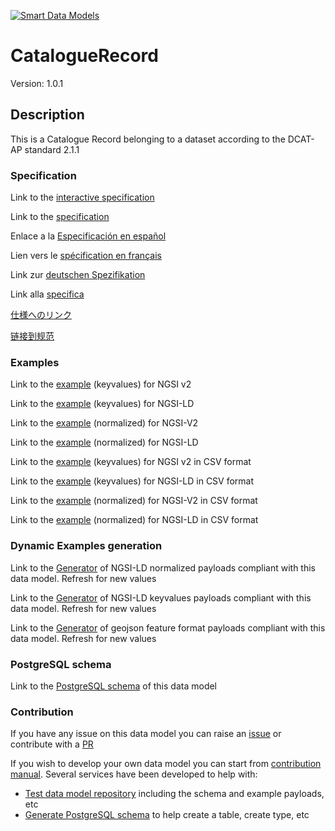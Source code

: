 [![Smart Data Models](https://smartdatamodels.org/wp-content/uploads/2022/01/SmartDataModels_logo.png "Logo")](https://smartdatamodels.org)
# CatalogueRecord
Version: 1.0.1

## Description 

This is a Catalogue Record belonging to a dataset according to the DCAT-AP standard 2.1.1
### Specification

Link to the [interactive specification](https://swagger.lab.fiware.org/?url=https://smart-data-models.github.io/dataModel.DCAT-AP/CatalogueRecord/swagger.yaml)

Link to the [specification](https://github.com/smart-data-models/dataModel.DCAT-AP/blob/master/CatalogueRecord/doc/spec.md)

Enlace a la [Especificación en español](https://github.com/smart-data-models/dataModel.DCAT-AP/blob/master/CatalogueRecord/doc/spec_ES.md)

Lien vers le [spécification en français](https://github.com/smart-data-models/dataModel.DCAT-AP/blob/master/CatalogueRecord/doc/spec_FR.md)

Link zur [deutschen Spezifikation](https://github.com/smart-data-models/dataModel.DCAT-AP/blob/master/CatalogueRecord/doc/spec_DE.md)

Link alla [specifica](https://github.com/smart-data-models/dataModel.DCAT-AP/blob/master/CatalogueRecord/doc/spec_IT.md)

[仕様へのリンク](https://github.com/smart-data-models/dataModel.DCAT-AP/blob/master/CatalogueRecord/doc/spec_JA.md)

[链接到规范](https://github.com/smart-data-models/dataModel.DCAT-AP/blob/master/CatalogueRecord/doc/spec_ZH.md)
### Examples

Link to the [example](https://smart-data-models.github.io/dataModel.DCAT-AP/CatalogueRecord/examples/example.json) (keyvalues) for NGSI v2

Link to the [example](https://smart-data-models.github.io/dataModel.DCAT-AP/CatalogueRecord/examples/example.jsonld) (keyvalues) for NGSI-LD

Link to the [example](https://smart-data-models.github.io/dataModel.DCAT-AP/CatalogueRecord/examples/example-normalized.json) (normalized) for NGSI-V2

Link to the [example](https://smart-data-models.github.io/dataModel.DCAT-AP/CatalogueRecord/examples/example-normalized.jsonld) (normalized) for NGSI-LD

Link to the [example](https://smart-data-models.github.io/dataModel.DCAT-AP/CatalogueRecord/examples/example.json.csv) (keyvalues) for NGSI v2 in CSV format

Link to the [example](https://smart-data-models.github.io/dataModel.DCAT-AP/CatalogueRecord/examples/example.jsonld.csv) (keyvalues) for NGSI-LD in CSV format

Link to the [example](https://smart-data-models.github.io/dataModel.DCAT-AP/CatalogueRecord/examples/example-normalized.json.csv) (normalized) for NGSI-V2 in CSV format

Link to the [example](https://smart-data-models.github.io/dataModel.DCAT-AP/CatalogueRecord/examples/example-normalized.jsonld.csv) (normalized) for NGSI-LD in CSV format
### Dynamic Examples generation

Link to the [Generator](https://smartdatamodels.org/extra/ngsi-ld_generator.php?schemaUrl=https://raw.githubusercontent.com/smart-data-models/dataModel.DCAT-AP/master/CatalogueRecord/schema.json&email=info@smartdatamodels.org) of NGSI-LD normalized payloads compliant with this data model. Refresh for new values

Link to the [Generator](https://smartdatamodels.org/extra/ngsi-ld_generator_keyvalues.php?schemaUrl=https://raw.githubusercontent.com/smart-data-models/dataModel.DCAT-AP/master/CatalogueRecord/schema.json&email=info@smartdatamodels.org) of NGSI-LD keyvalues payloads compliant with this data model. Refresh for new values

Link to the [Generator](https://smartdatamodels.org/extra/geojson_features_generator.php?schemaUrl=https://raw.githubusercontent.com/smart-data-models/dataModel.DCAT-AP/master/CatalogueRecord/schema.json&email=info@smartdatamodels.org) of geojson feature format payloads compliant with this data model. Refresh for new values
### PostgreSQL schema

Link to the [PostgreSQL schema](https://smart-data-models.github.io/dataModel.DCAT-AP/CatalogueRecord/schema.sql) of this data model
### Contribution

 If you have any issue on this data model you can raise an [issue](https://github.com/smart-data-models/dataModel.DCAT-AP/issues)  or contribute with a [PR](https://github.com/smart-data-models/dataModel.DCAT-AP/pulls)

 If you wish to develop your own data model you can start from [contribution manual](https://bit.ly/contribution_manual). Several services have been developed to help with: 
 - [Test data model repository](https://smartdatamodels.org/index.php/data-models-contribution-api/) including the schema and example payloads, etc
 - [Generate PostgreSQL schema](https://smartdatamodels.org/index.php/sql-service/) to help create a table, create type, etc